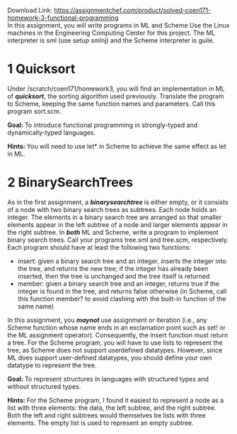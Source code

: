 Download Link: https://assignmentchef.com/product/solved-coen171-homework-3-functional-programming
<br>
In this assignment, you will write programs in ML and Scheme Use the Linux machines in the Engineering Computing Center for this project. The ML interpreter is sml (use setup smlnj) and the Scheme interpreter is guile.

<h1>1        Quicksort</h1>

Under /scratch/coen171/homework3, you will find an implementation in ML of <strong><em>quicksort</em></strong>, the sorting algorithm used previously. Translate the program to Scheme, keeping the same function names and parameters. Call this program sort.scm.

<strong>Goal:                   </strong>To introduce functional programming in strongly-typed and dynamically-typed languages.

<strong>Hints:                   </strong>You will need to use let* in Scheme to achieve the same effect as let in ML.

<h1>2        BinarySearchTrees</h1>

As in the first assignment, a <strong><em>binarysearchtree </em></strong>is either empty, or it consists of a node with two binary search trees as subtrees. Each node holds an integer. The elements in a binary search tree are arranged so that smaller elements appear in the left subtree of a node and larger elements appear in the right subtree. In <strong><em>both </em></strong>ML and Scheme, write a program to implement binary search trees. Call your programs tree.sml and tree.scm, respectively. Each program should have at least the following two functions:

<ul>

 <li>insert: given a binary search tree and an integer, inserts the integer into the tree, and returns the new tree; if the integer has already been inserted, then the tree is unchanged and the tree itself is returned</li>

 <li>member: given a binary search tree and an integer, returns true if the integer is found in the tree, and returns false otherwise (in Scheme, call this function member? to avoid clashing with the built-in function of the same name)</li>

</ul>

In this assignment, you <strong><em>maynot </em></strong>use assignment or iteration (i.e., any Scheme function whose name ends in an exclamation point such as set! or the ML assignment operator). Consequently, the insert function must return a tree. For the Scheme program, you will have to use lists to represent the tree, as Scheme does not support userdefined datatypes. However, since ML does support user-defined datatypes, you should define your own datatype to represent the tree.

<strong>Goal:                 </strong>To represent structures in languages with structured types and without structured types.

<strong>Hints: </strong>For the Scheme program, I found it easiest to represent a node as a list with three elements: the data, the left subtree, and the right subtree. Both the left and right subtrees would themselves be lists with three elements. The empty list is used to represent an empty subtree.